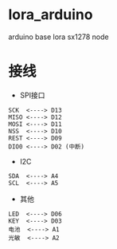 # lora_arduino
arduino base  lora sx1278 node 


# 接线
* SPI接口
```
SCK  <----> D13
MISO <----> D12
MOSI <----> D11
NSS  <----> D10
REST <----> D09
DIO0 <----> D02 (中断)
```

* I2C
```
SDA  <----> A4
SCL  <----> A5
```

* 其他
```
LED  <----> D06
KEY  <----> D03
电池  <----> A1
光敏  <----> A2
```